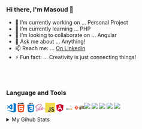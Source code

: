 ### Hi there, I'm Masoud 👋

- 🔭 I’m currently working on ... Personal Project
- 🌱 I’m currently learning ... PHP
- 👯 I’m looking to collaborate on ... Angular
- 💬 Ask me about ... Anything!
- 📫 Reach me: ... <a href="https://www.linkedin.com/in/masoud-soleymani/" alt="Linkedin">On Linkedin</a>
- ⚡ Fun fact: ... Creativity is just connecting things!

<br>
<br> 

### Language and Tools 
<img align="left" alt="Visual Studio Code" width="26px" src="https://raw.githubusercontent.com/github/explore/80688e429a7d4ef2fca1e82350fe8e3517d3494d/topics/visual-studio-code/visual-studio-code.png">
<img align="left" alt="Visual Studio Code" width="26px" src="https://raw.githubusercontent.com/github/explore/80688e429a7d4ef2fca1e82350fe8e3517d3494d/topics/html/html.png">
<img align="left" alt="Visual Studio Code" width="26px" src="https://raw.githubusercontent.com/github/explore/80688e429a7d4ef2fca1e82350fe8e3517d3494d/topics/css/css.png">
<img align="left" alt="Visual Studio Code" width="26px" src="https://raw.githubusercontent.com/github/explore/80688e429a7d4ef2fca1e82350fe8e3517d3494d/topics/sass/sass.png">
<img align="left" alt="Visual Studio Code" width="26px" src="https://raw.githubusercontent.com/github/explore/80688e429a7d4ef2fca1e82350fe8e3517d3494d/topics/javascript/javascript.png">
<img align="left" alt="Visual Studio Code" width="26px" src="https://raw.githubusercontent.com/github/explore/80688e429a7d4ef2fca1e82350fe8e3517d3494d/topics/angular/angular.png" >
<img align="left" alt="Visual Studio Code" width="26px" src="https://raw.githubusercontent.com/github/explore/80688e429a7d4ef2fca1e82350fe8e3517d3494d/topics/mysql/mysql.png">
<img align="left" alt="Visual Studio Code" width="26px" src="https://raw.githubusercontent.com/github/explore/80688e429a7d4ef2fca1e82350fe8e3517d3494d/topics/git/git.png">
    <a href="https://www.behance.net" alt="Behance"><img src="https://github.com/imdhruv99/imdhruv99/blob/master/readme/behance.png"></a>
    <a href="https://dribbble.com" alt="Dribble"><img src="https://github.com/imdhruv99/imdhruv99/blob/master/readme/dribbble.png"></a>
    <a href="https://github.com" alt="GitHub"><img src="https://github.com/imdhruv99/imdhruv99/blob/master/readme/github.png"></a>
    <a href="https://dev.to/masoudsoleymani" alt="Dev"><img src="https://github.com/imdhruv99/imdhruv99/blob/master/readme/dev.png"></a>
    <a href="https://medium.com" alt="Medium"><img src="https://github.com/imdhruv99/imdhruv99/blob/master/readme/medium.png"></a>
    
<br>
<br>


<details>
  <summary>My Gihub Stats</summary>
  <br>
![My github stats](https://github-readme-stats.vercel.app/api?username=imdhruv99&show_icons=true)
</details>

